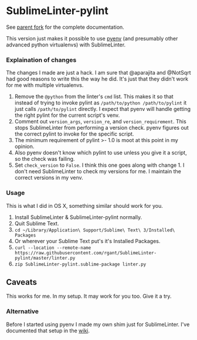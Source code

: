 SublimeLinter-pylint
=========================

See [parent fork](https://github.com/SublimeLinter/SublimeLinter-pylint) for the complete documentation.

This version just makes it possible to use [pyenv](https://github.com/yyuu/pyenv) (and presumably other advanced python virtualenvs) with SublimeLinter.

### Explaination of changes
The changes I made are just a hack. I am sure that @aparajita and @NotSqrt had good reasons to write this the way he did. It's just that they didn't work for me with multiple virtualenvs.

 1. Remove the `@python` from the linter's `cmd` list. This makes it so that instead of trying to invoke pylint as `/path/to/python /path/to/pylint` it just calls `/path/to/pylint` directly. I expect that pyenv will handle getting the right pylint for the current script's venv.
 2. Comment out `version_args`, `version_re`, and `version_requirement`. This stops SublimeLinter from performing a version check. pyenv figures out the correct pylint to invoke for the specific script. 
  1. The minimum requirement of pylint >- 1.0 is moot at this point in my opinion. 
  2. Also pyenv doesn't know which pylint to use unless you give it a script, so the check was failing.
 3. Set `check_version` to `False`. I think this one goes along with change 1. I don't need SublimeLinter to check my versions for me. I maintain the correct versions in my venv.

### Usage
This is what I did in OS X, something similar should work for you.

1. Install SublimeLinter & SublimeLinter-pylint normally.
2. Quit Sublime Text.
2. `cd ~/Library/Application\ Support/Sublime\ Text\ 3/Installed\ Packages`
  1. Or wherever your Sublime Text put's it's Installed Packages.
3. `curl --location --remote-name https://raw.githubusercontent.com/rgant/SublimeLinter-pylint/master/linter.py`
4. `zip SublimeLinter-pylint.sublime-package linter.py`

## Caveats
This works for me. In my setup. It may work for you too. Give it a try.

### Alternative
Before I started using pyenv I made my own shim just for SublimeLinter. I've documented that setup in the [wiki](https://github.com/rgant/SublimeLinter-pylint/wiki/Alternative-Setup).
